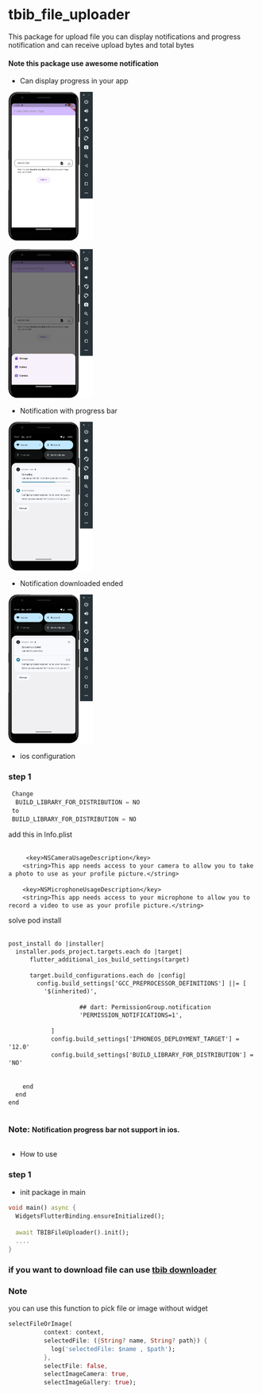 # tbib_file_uploader

This package for upload file you can display notifications and progress notification and can receive upload bytes and total bytes

<h4> Note this package use awesome notification</h4>

- Can display progress in your app
  
<img  src="https://github.com/the-best-is-best/tbib_file_uploader/blob/main/github_assets/screen1.png?raw=true" height="300"></img>

<img  src="https://github.com/the-best-is-best/tbib_file_uploader/blob/main/github_assets/screen2.png?raw=true" height="300"></img>

- Notification with progress bar
  
<img  src="https://github.com/the-best-is-best/tbib_file_uploader/blob/main/github_assets/screen3.png?raw=true" height="300"></img>

- Notification downloaded ended

<img  src="https://github.com/the-best-is-best/tbib_file_uploader/blob/main/github_assets/screen4.png?raw=true" height="300"></img>

- ios configuration

<h3> step 1 </h3>

```swift
 Change
  BUILD_LIBRARY_FOR_DISTRIBUTION = NO 
 to 
 BUILD_LIBRARY_FOR_DISTRIBUTION = NO  
 ```

<p> add this in Info.plist </p>

```

     <key>NSCameraUsageDescription</key>
    <string>This app needs access to your camera to allow you to take a photo to use as your profile picture.</string>

    <key>NSMicrophoneUsageDescription</key>
    <string>This app needs access to your microphone to allow you to record a video to use as your profile picture.</string>

```

<p> solve pod install </p>

```

post_install do |installer|
  installer.pods_project.targets.each do |target|
      flutter_additional_ios_build_settings(target)

      target.build_configurations.each do |config|
        config.build_settings['GCC_PREPROCESSOR_DEFINITIONS'] ||= [
          '$(inherited)',

                    ## dart: PermissionGroup.notification
                    'PERMISSION_NOTIFICATIONS=1',

            ]
            config.build_settings['IPHONEOS_DEPLOYMENT_TARGET'] = '12.0'
            config.build_settings['BUILD_LIBRARY_FOR_DISTRIBUTION'] = 'NO'


    end
  end
end

```

<h3 style="display:inline-block;">Note: </h3> <h4 style="display:inline-block;;"> Notification progress bar not support in ios.</h4>

- How to use

<h3> step 1 </h3>

- init package in main

```dart
void main() async {
  WidgetsFlutterBinding.ensureInitialized();

  await TBIBFileUploader().init();
  ....
}
```

<h3>if you want to download file can use <a href="https://pub.dev/packages/tbib_downloader"> tbib downloader </a></h3>

<h3> Note </h3>
<p> you can use this function to pick file or image without widget  </p>

```dart
selectFileOrImage(
          context: context,
          selectedFile: ({String? name, String? path}) {
            log('selectedFile: $name , $path');
          },
          selectFile: false,
          selectImageCamera: true,
          selectImageGallery: true);

```
